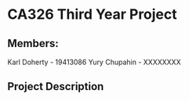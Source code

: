 # CA326 Third Year Project

## Members:
Karl Doherty - 19413086
Yury Chupahin - XXXXXXXX

## Project Description
